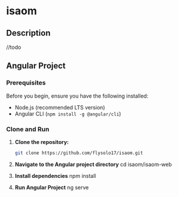# isaom

## Description

//todo

## Angular Project

### Prerequisites

Before you begin, ensure you have the following installed:

- Node.js (recommended LTS version)
- Angular CLI (`npm install -g @angular/cli`)

### Clone and Run

1. **Clone the repository:**

   ```bash
   git clone https://github.com/flysolo17/isaom.git

   ```

2. **Navigate to the Angular project directory**
   cd isaom/isaom-web

3. **Install dependencies**
   npm install
4. **Run Angular Project**
   ng serve
